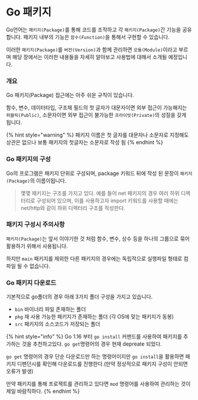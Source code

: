 # Go 패키지

Go언어는 `패키지(Package)`를 통해 코드를 조작하고 각 `패키지(Package)`간 기능을 공유합니다. 패키지 내부의 기능은 `함수(Function)`을 통해서 구현할 수 있습니다.

이러한 `패키지(Package)`를 `버전(Version)`과 함께 관리하면 `모듈(Module)`이라고 부르며 해당 장에서는 이러한 내용들을 자세히 알아보고 사용법에 대해서 소개될 예정입니다.

### 개요

Go 패키지(Package) 접근에는 아주 쉬운 규칙이 있습니다.

함수, 변수, 데이터타입, 구조체 필드의 첫 글자가 대문자이면 외부 접근이  가능해지는 `퍼블릭(Public)`, 소문자이면 외부 접근이 불가능한 `프라이빗(Private)`의 성질을 갖게 됩니다.

{% hint style="warning" %}
패키지 이름은 첫 글자를 대문자나 소문자로 지정해도 상관은 없으나 보통 패키지의 첫글자는 소문자로 작성 됨
{% endhint %}

### Go 패키지의 구성

Go의 프로그램은 패키지 단위로 구성되며, package 키워드 뒤에 작성 된 문장이 `패키지(Package)`의 이름이됩니다.&#x20;

> 몇몇 패키지는 구조를 가지고 있다. 예를 들어 net 패키지의 경우 여러 하위 디렉터리로 구성되어 있으며, 이를 사용하고자 import 키워드를 사용할 때에는 net/http와 같이 하위 디렉터리 구조를 작성한다.

### 패키지 구성시 주의사항

`패키지(Package)`는 앞서 이야기한 것 처럼 함수, 변수, 상수 등을 하나의 그룹으로 묶어 활용하기 위해서 사용됩니다.

하지만 `main` 패키지를 제외한 다른 패키지의 경우에는 독립적으로 실행파일 형태로 컴파일 될 수 없습니다.

### Go 패키지 다운로드&#x20;

기본적으로 go폴더의 경우 아래 3가지 폴더 구성을 가지고 있습니다.

* `bin` 바이너리 파일 존재하는 폴더
* `pkg` 재 사용 가능한 패키지가 존재하는 폴더 (각 OS에 맞는 패키지가 동봉)
* `src` 패키지의 소스코드가 저장되는 폴더

{% hint style="info" %}
Go 1.16 부터 `go install` 커맨드를 사용하여 패키지를 추가하는 것을 추천하고있다. `go get`명령어의 경우 현재 depreate 되었다.&#x20;

`go get` 명령어의 경우 단순 다운로드만 하는 명령어이지만 `go install`을 활용하면 패키지 디펜던시를 확인해 다운로드를 진행한다.(만약 정상적으로 패키지 구성이 안되면 오류가 발생)

만약 패키지를 통해 프로젝트를 관리하고 있다면 `mod` 명령어를 사용하여 관리하는 것이 제일 바람직하다.
{% endhint %}
